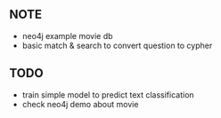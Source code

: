## NOTE
* neo4j example movie db
* basic match & search to convert question to cypher

## TODO
* train simple model to predict text classification
* check neo4j demo about movie